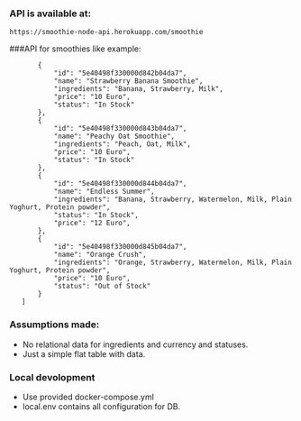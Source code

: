 ### API is available at:
`https://smoothie-node-api.herokuapp.com/smoothie`

###API for smoothies like example:
```[
       {
           "id": "5e40498f330000d842b04da7",
           "name": "Strawberry Banana Smoothie",
           "ingredients": "Banana, Strawberry, Milk",
           "price": "10 Euro",
           "status": "In Stock"
       },
       {
           "id": "5e40498f330000d843b04da7",
           "name": "Peachy Oat Smoothie",
           "ingredients": "Peach, Oat, Milk",
           "price": "10 Euro",
           "status": "In Stock"
       },
       {
           "id": "5e40498f330000d844b04da7",
           "name": "Endless Summer",
           "ingredients": "Banana, Strawberry, Watermelon, Milk, Plain Yoghurt, Protein powder",
           "status": "In Stock",
           "price": "12 Euro",
       },
       {
           "id": "5e40498f330000d845b04da7",
           "name": "Orange Crush",
           "ingredients": "Orange, Strawberry, Watermelon, Milk, Plain Yoghurt, Protein powder",
           "price": "10 Euro",
           "status": "Out of Stock"
       }
   ]
```

### Assumptions made:
- No relational data for ingredients and currency and statuses.
- Just a simple flat table with data.


### Local devolopment
- Use provided docker-compose.yml
- local.env contains all configuration for DB.